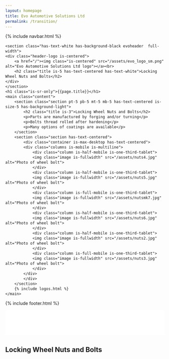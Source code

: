 ```yaml
---
layout: homepage
title: Evo Automotive Solutions Ltd
permalink: /transition/
---
```


{% include navbar.html %}

<div class="container">

    <section class="has-text-white has-background-black evoheader  full-width">
    <div class="header-logo is-centered">
        <a href="/"><img class="is-centered" src="/assets/evo_logo_sm.png"  alt="Evo Automotive Solutions Ltd logo"></a><br>
        <h2 class="title is-5 has-text-centered has-text-white">Locking Wheel Nuts and Bolts</h2>
    </div>
    </section>
    <h1 class="is-sr-only">{{page.title}}</h1>
    <main class="content">
        <section class="section pt-5 pb-5 mt-5 mb-5 has-text-centered is-size-5 has-background-light">
            <h2 class="title is-3">Locking Wheel Nuts and Bolts</h2>
            <p>Parts are manufactured by forging and/or turning</p>
            <p>Bolts thread rolled after hardening</p>
            <p>Many options of coatings are available</p>
        </section>
        <section class="section has-text-centered">
            <div class="container is-max-desktop has-text-centered">
            <div class="columns is-mobile is-multiline">
                <div class="column is-half-mobile is-one-third-tablet">
                <img class="image is-fullwidth" src="/assets/nuts4.jpg" alt="Photo of wheel bolt">
                </div>
                <div class="column is-half-mobile is-one-third-tablet">
                <img class="image is-fullwidth" src="/assets/nuts5.jpg" alt="Photo of wheel bolt">
                </div>
                <div class="column is-full-mobile is-one-third-tablet">
                <img class="image is-fullwidth" src="/assets/nutsmk7.jpg" alt="Photo of wheel bolt">
                </div>
                <div class="column is-half-mobile is-one-third-tablet">
                <img class="image is-fullwidth" src="/assets/nuts6.jpg" alt="Photo of wheel bolt">  
                </div>
                <div class="column is-half-mobile is-one-third-tablet">
                <img class="image is-fullwidth" src="/assets/nuts2.jpg" alt="Photo of wheel bolt">
                </div>
                <div class="column is-full-mobile is-one-third-tablet">
                <img class="image is-fullwidth" src="/assets/nuts3.jpg" alt="Photo of wheel bolt">
                </div>
            </div>
            </div>
        </section>
        {% include logos.html %}
    </main>

</div>

{% include footer.html %}

<div class="overlay">
    <section class="full-screen full-width">
      <div class="header-logo is-centered">
        <a href="/products/"><img class="is-centered" src="/assets/evo_logo_sm.png"  alt="Evo Automotive Solutions Ltd logo"></a><br>
        <h2 class="title is-5 has-text-centered has-text-white pt-6">Locking Wheel Nuts and Bolts</h2>
      </div>
    </section>
</div>


